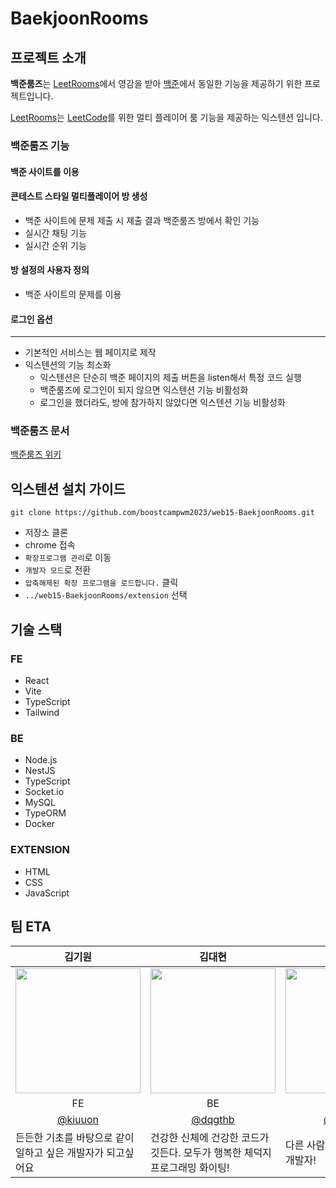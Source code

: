 # BaekjoonRooms

## 프로젝트 소개

**백준룸즈**는 [LeetRooms](https://leetrooms.com/)에서 영감을 받아 [백준](https://www.acmicpc.net/)에서 동일한 기능을 제공하기 위한 프로젝트입니다.

[LeetRooms](https://leetrooms.com/)는 [LeetCode](https://leetcode.com/)를 위한 멀티 플레이어 룸 기능을 제공하는 익스텐션 입니다.

### 백준룸즈 기능

#### 백준 사이트를 이용

#### 콘테스트 스타일 멀티플레이어 방 생성

- 백준 사이트에 문제 제출 시 제출 결과 백준룸즈 방에서 확인 기능
- 실시간 채팅 기능
- 실시간 순위 기능

#### 방 설정의 사용자 정의

- 백준 사이트의 문제를 이용

#### 로그인 옵션

---

- 기본적인 서비스는 웹 페이지로 제작
- 익스텐션의 기능 최소화
  - 익스텐션은 단순히 백준 페이지의 제출 버튼을 listen해서 특정 코드 실행
  - 백준룸즈에 로그인이 되지 않으면 익스텐션 기능 비활성화
  - 로그인을 했더라도, 방에 참가하지 않았다면 익스텐션 기능 비활성화

### 백준룸즈 문서

[백준룸즈 위키](https://github.com/boostcampwm2023/web15-BaekjoonRooms/wiki)

## 익스텐션 설치 가이드

```shell
git clone https://github.com/boostcampwm2023/web15-BaekjoonRooms.git
```

- 저장소 클론
- chrome 접속
- `확장프로그램 관리`로 이동
- `개발자 모드`로 전환
- `압축해제된 확장 프로그램을 로드합니다.` 클릭
- `../web15-BaekjoonRooms/extension` 선택

## 기술 스택

### FE

- React
- Vite
- TypeScript
- Tailwind

### BE

- Node.js
- NestJS
- TypeScript
- Socket.io
- MySQL
- TypeORM
- Docker

### EXTENSION

- HTML
- CSS
- JavaScript

## 팀 ETA

<table align=center>
    <thead>
        <tr >
            <th style="text-align:center;" >김기원</th>
            <th style="text-align:center;" >김대현</th>
            <th style="text-align:center;" >노성주</th>
            <th style="text-align:center;" >이성우</th>
            <th style="text-align:center;" >정예찬</th>
        </tr>
    </thead>
    <tbody>
        <tr>
            <td><img width="200" src="https://avatars.githubusercontent.com/u/74997112?v=4" /> </td>
            <td><img width="200" src="https://avatars.githubusercontent.com/u/18080546?s=400&u=504dc96bb5e1946d10056ca91b21bafaf0dce2f3&v=4" /> </td>
            <td><img width="200" src="https://avatars.githubusercontent.com/u/71765155?v=4" /></td>
            <td><img width="200" src="https://avatars.githubusercontent.com/u/97015501?v=4" /></td>
            <td><img width="200" src="https://avatars.githubusercontent.com/u/63452858?v=4" /></td>
        </tr>
        <tr>
            <td style="text-align:center;">FE</td>
            <td style="text-align:center;">BE</td> 
            <td style="text-align:center;">BE</td> 
            <td style="text-align:center;">FE</td> 
            <td style="text-align:center;">FE</td>
        </tr>
        <tr>
            <td style="text-align:center;"><a href="https://github.com/kiuuon">@kiuuon</a></td>
            <td style="text-align:center;"><a href="https://github.com/dqgthb">@dqgthb</a></td>
            <td style="text-align:center;"><a href="https://github.com/sjn0910">@sjn0910</a></td>
            <td style="text-align:center;"><a href="https://github.com/Lukaid-dev">@Lukaid-dev</a></td>
            <td style="text-align:center;"><a href="https://github.com/glowisn">@glowisn</a></td>
        </tr>
        <tr>
            <td width="200">든든한 기초를 바탕으로 같이 일하고 싶은 개발자가 되고싶어요</td>
            <td width="200">건강한 신체에 건강한 코드가 깃든다. 모두가 행복한 체덕지 프로그래밍 화이팅!</td>
            <td width="200">다른 사람과 함께 자라고 싶은 개발자!</td>
            <td width="200">같이 일하고 싶은,<br>일을 잘하는 개발자<br>개발도 잘함</td>
            <td width="200">협업 마스터가 되고 싶은 FE 뉴비</td>
        </tr>
    </tbody>
</table>
